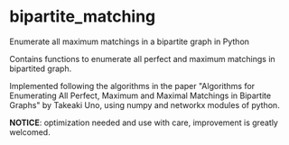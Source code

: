 # bipartite_matching
Enumerate all maximum matchings in a bipartite graph in Python

Contains functions to enumerate all perfect and maximum matchings in bipartited graph.

Implemented following the algorithms in the paper "Algorithms for Enumerating
All Perfect, Maximum and Maximal Matchings in Bipartite Graphs" by Takeaki Uno,
using numpy and networkx modules of python.

**NOTICE**: optimization needed and use with care, improvement is greatly welcomed.

